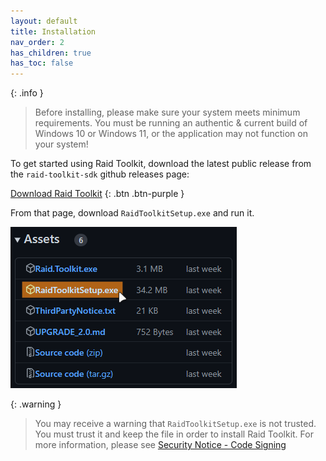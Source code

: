 ```yaml
---
layout: default
title: Installation
nav_order: 2
has_children: true
has_toc: false
---
```


{: .info }
> Before installing, please make sure your system meets minimum requirements. You must be running an authentic & current build of Windows 10 or Windows 11, or the application may not function on your system!

To get started using Raid Toolkit, download the latest public release from the `raid-toolkit-sdk` github releases page:

[Download Raid Toolkit](https://github.com/raid-toolkit/raid-toolkit-sdk/releases/latest)
{: .btn .btn-purple }

From that page, download `RaidToolkitSetup.exe` and run it.

![](/img/DownloadAsset.png)

{: .warning }
> You may receive a warning that `RaidToolkitSetup.exe` is not trusted. You must trust it and keep the file in order to install Raid Toolkit. For more information, please see [Security Notice - Code Signing](./security.md#code-signing)

